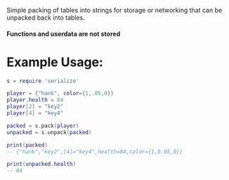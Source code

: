 Simple packing of tables into strings for storage or networking that can be unpacked back into tables.
#### Functions and userdata are not stored

# Example Usage:
```lua
s = require 'serialize'

player = {"hank", color={1,.05,0}}
player.health = 84
player[2] = "key2"
player[4] = "key4"

packed = s.pack(player)
unpacked = s.unpack(packed)

print(packed)
-- {"hank","key2",[4]="key4",health=84,color={1,0.05,0}}

print(unpacked.health)
-- 84
```
